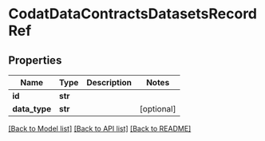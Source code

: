 # CodatDataContractsDatasetsRecordRef

## Properties
Name | Type | Description | Notes
------------ | ------------- | ------------- | -------------
**id** | **str** |  | 
**data_type** | **str** |  | [optional] 

[[Back to Model list]](../README.md#documentation-for-models) [[Back to API list]](../README.md#documentation-for-api-endpoints) [[Back to README]](../README.md)

